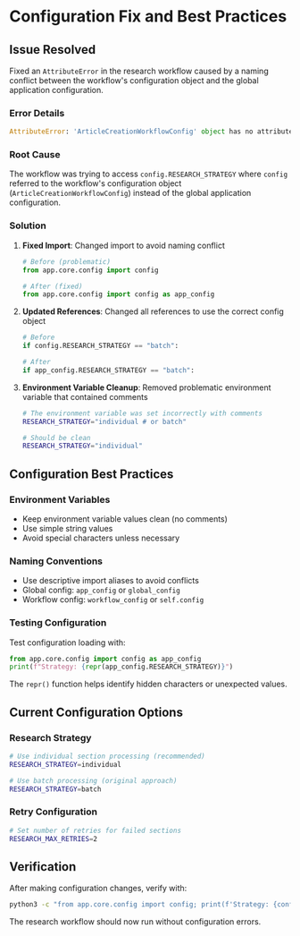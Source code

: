 # Configuration Fix and Best Practices

## Issue Resolved

Fixed an `AttributeError` in the research workflow caused by a naming conflict between the workflow's configuration object and the global application configuration.

### Error Details
```python
AttributeError: 'ArticleCreationWorkflowConfig' object has no attribute 'RESEARCH_STRATEGY'
```

### Root Cause
The workflow was trying to access `config.RESEARCH_STRATEGY` where `config` referred to the workflow's configuration object (`ArticleCreationWorkflowConfig`) instead of the global application configuration.

### Solution
1. **Fixed Import**: Changed import to avoid naming conflict
   ```python
   # Before (problematic)
   from app.core.config import config
   
   # After (fixed)
   from app.core.config import config as app_config
   ```

2. **Updated References**: Changed all references to use the correct config object
   ```python
   # Before
   if config.RESEARCH_STRATEGY == "batch":
   
   # After  
   if app_config.RESEARCH_STRATEGY == "batch":
   ```

3. **Environment Variable Cleanup**: Removed problematic environment variable that contained comments
   ```bash
   # The environment variable was set incorrectly with comments
   RESEARCH_STRATEGY="individual # or batch"
   
   # Should be clean
   RESEARCH_STRATEGY="individual"
   ```

## Configuration Best Practices

### Environment Variables
- Keep environment variable values clean (no comments)
- Use simple string values
- Avoid special characters unless necessary

### Naming Conventions
- Use descriptive import aliases to avoid conflicts
- Global config: `app_config` or `global_config`  
- Workflow config: `workflow_config` or `self.config`

### Testing Configuration
Test configuration loading with:
```python
from app.core.config import config as app_config
print(f"Strategy: {repr(app_config.RESEARCH_STRATEGY)}")
```

The `repr()` function helps identify hidden characters or unexpected values.

## Current Configuration Options

### Research Strategy
```bash
# Use individual section processing (recommended)
RESEARCH_STRATEGY=individual

# Use batch processing (original approach)
RESEARCH_STRATEGY=batch
```

### Retry Configuration
```bash
# Set number of retries for failed sections
RESEARCH_MAX_RETRIES=2
```

## Verification
After making configuration changes, verify with:
```bash
python3 -c "from app.core.config import config; print(f'Strategy: {config.RESEARCH_STRATEGY}'); print(f'Retries: {config.RESEARCH_MAX_RETRIES}')"
```

The research workflow should now run without configuration errors. 